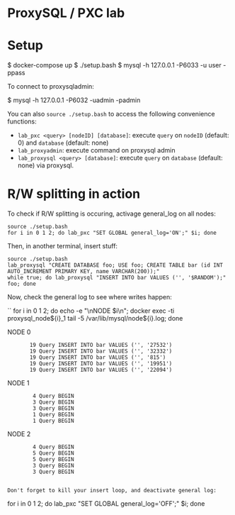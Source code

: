 ProxySQL / PXC lab
==================

# Setup

$ docker-compose up
$ ./setup.bash
$ mysql -h 127.0.0.1 -P6033 -u user -ppass

To connect to proxysqladmin:

$ mysql -h 127.0.0.1 -P6032 -uadmin -padmin

You can also `source ./setup.bash` to access the following convenience functions:

- `lab_pxc <query> [nodeID] [database]`: execute `query` on `nodeID` (default: 0) and `database` (default: none)
- `lab_proxyadmin`: execute command on proxysql admin
- `lab_proxysql <query> [database]`: execute `query` on  `database` (default: none) via proxysql.


# R/W splitting in action

To check if R/W splitting is occuring, activage general_log on all nodes:

```
source ./setup.bash
for i in 0 1 2; do lab_pxc "SET GLOBAL general_log='ON';" $i; done
```

Then, in another terminal, insert stuff:

```
source ./setup.bash
lab_proxysql "CREATE DATABASE foo; USE foo; CREATE TABLE bar (id INT AUTO_INCREMENT PRIMARY KEY, name VARCHAR(200));"
while true; do lab_proxysql "INSERT INTO bar VALUES ('', '$RANDOM');" foo; done
```

Now, check the general log to see where writes happen:

``
for i in 0 1 2; do echo -e  "\nNODE $i\n"; docker exec -ti proxysql_node${i}_1 tail -5 /var/lib/mysql/node${i}.log; done

NODE 0

           19 Query INSERT INTO bar VALUES ('', '27532')
           19 Query INSERT INTO bar VALUES ('', '32332')
           19 Query INSERT INTO bar VALUES ('', '815')
           19 Query INSERT INTO bar VALUES ('', '19951')
           19 Query INSERT INTO bar VALUES ('', '22094')

NODE 1

            4 Query BEGIN
            3 Query BEGIN
            3 Query BEGIN
            1 Query BEGIN
            1 Query BEGIN

NODE 2

            4 Query BEGIN
            5 Query BEGIN
            5 Query BEGIN
            3 Query BEGIN
            3 Query BEGIN
```

Don't forget to kill your insert loop, and deactivate general log:

```
for i in 0 1 2; do lab_pxc "SET GLOBAL general_log='OFF';" $i; done
```
